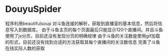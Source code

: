 # DouyuSpider
程序利用beautifulsoup 对斗鱼连接的解析，获取到直播室的基本信息，然后将信息写入到数据库。
由于斗鱼主页的每个页面最后只能显示120个直播间。并且斗鱼使用了js分页，目前还没有发现分页的明确规律
由于斗鱼的关注数是使用gif加载的形式，目前还没有找到合适的方法获取其每个直播间的关注数信息
完善了斗鱼在线实际人数的获取
